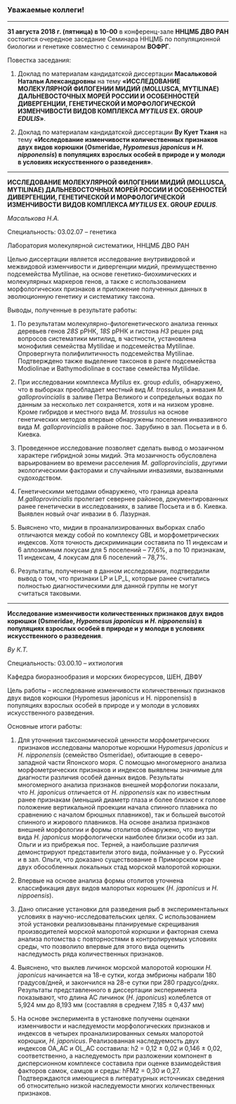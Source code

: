 
### Уважаемые коллеги!

----------
**31 августа 2018 г. (пятница) в 10-00** в конференц-зале **ННЦМБ ДВО РАН** состоится очередное заседание Семинара ННЦМБ по популяционной биологии и генетике совместно с семинаром **ВОФРГ**.

Повестка заседания:

1. Доклад по материалам кандидатской диссертации **Масальковой Натальи Александровны** на тему **«ИССЛЕДОВАНИЕ МОЛЕКУЛЯРНОЙ ФИЛОГЕНИИ МИДИЙ (MOLLUSCA, MYTILINAE) ДАЛЬНЕВОСТОЧНЫХ МОРЕЙ РОССИИ И ОСОБЕННОСТЕЙ ДИВЕРГЕНЦИИ, ГЕНЕТИЧЕСКОЙ И МОРФОЛОГИЧЕСКОЙ ИЗМЕНЧИВОСТИ ВИДОВ КОМПЛЕКСА *MYTILUS* EX. GROUP *EDULIS*»**.

2. Доклад по материалам кандидатской диссертации **Ву Кует Тханя** на тему **«Исследование изменчивости количественных признаков двух видов корюшки (Osmeridae, *Hypomesus japonicus* и *H. nipponensis*) в популяциях взрослых особей в природе и у молоди в условиях искусственного о разведения»**.


----------
**ИССЛЕДОВАНИЕ МОЛЕКУЛЯРНОЙ ФИЛОГЕНИИ МИДИЙ (MOLLUSCA, MYTILINAE) ДАЛЬНЕВОСТОЧНЫХ МОРЕЙ РОССИИ И ОСОБЕННОСТЕЙ ДИВЕРГЕНЦИИ, ГЕНЕТИЧЕСКОЙ И МОРФОЛОГИЧЕСКОЙ ИЗМЕНЧИВОСТИ ВИДОВ КОМПЛЕКСА *MYTILUS* EX. GROUP *EDULIS***.

*Масалькова Н.А.* 

Специальность: 03.02.07 – генетика

Лаборатория молекулярной систематики, ННЦМБ ДВО РАН

Целью диссертации является исследование внутривидовой и межвидовой изменчивости и дивергенции мидий, преимущественно подсемейства Mytilinae, на основе генетико-биохимических и молекулярных маркеров генов, а также с использованием морфологических признаков и приложение полученных данных в эволюционную генетику и систематику таксона. 

Выводы, полученные в результате работы:

1. По результатам молекулярно-филогенетического анализа генных деревьев генов *28S* рРНК, *18S* pPHК и гистона *H3* решен ряд вопросов систематики митилид, в частности, установлена монофилия семейства Mytilidae и подсемейства Mytilinae. Опровергнута полифилитичность подсемейства Mytilinae. Подтверждено также выделение таксонов в ранге подсемейства Modiolinae и Bathymodiolinae в составе семейства Mytilidae.

2. При исследовании комплекса *Mytilus* ex. group *edulis*, обнаружено, что в выборках преобладает местный вид *M. trossulus*, а инвазия *M. galloprovincialis* в заливе Петра Великого и сопредельных водах по данным за несколько лет сохраняется, хотя и на низком уровне. Кроме гибридов и местного вида *M. trossulus* на основе генетических методов впервые обнаружены поселения инвазивного вида *M. galloprovincialis* в районе пос. Зарубино в зал. Посьета и в б. Киевка. 

3. Проведенное исследование позволяет сделать вывод о мозаичном характере гибридной зоны мидий. Эта мозаичность обусловлена варьированием во времени расселения *M. galloprovincialis*, другими экологическими факторами и случайными инвазиями, вызванными судоходством. 

4. Генетическими методами обнаружено, что граница ареала *M.galloprovincialis* пролегает севернее районов, документированных ранее генетически в исследованиях, в заливе Посьета и в б. Киевка. Выявлен новый очаг инвазии в б. Лазурная. 

5. Выяснено что, мидии в проанализированных выборках слабо отличаются между собой по комплексу GBL и морфометрических индексов. Хотя точность дискриминации составила по 11 индексам и 6 аллозимным локусам для 5 поселений – 77,6%, а по 10 признакам, 11 индексам, 4 локусам для 6 поселений – 78,7%.

6. Результаты, полученные в данном исследовании, подтвердили вывод о том, что признаки LP и LP_L, которые ранее считались полностью диагностическими для данной группы не могут считаться таковыми.


----------
**Исследование изменчивости количественных признаков двух видов корюшки (Osmeridae, *Hypomesus japonicus* и *H. nipponensis*) в популяциях взрослых особей в природе и у молоди в условиях искусственного о разведения**.

*Ву К.Т.*

Специальность: 03.00.10 – ихтиология

Кафедра биоразнообразия и морских биоресурсов, ШЕН, ДВФУ

Цель работы – исследование изменчивости количественных признаков двух видов корюшки (Hypomesus japonicus и H. nipponensis) в популяциях взрослых особей в природе и у молоди в условиях искусственного разведения.

Основные итоги работы: 

1. Для уточнения таксономической ценности морфометрических признаков исследованы малоротые корюшки H*ypomesus japonicus* и *H. nipponensis* (семейство Osmeridae), обитающие в северо-западной части Японского моря. С помощью многомерного анализа морфометрических признаков и индексов выявлены значимые для диагности различия особей данных видов. Результаты многомерного анализа признаков внешней морфологии показали, что *H. japonicus* отличается от *H. nipponensis* как по известным ранее признакам (меньший диаметр глаза и более близкое к голове положение вертикальной проекции начала спинного плавника по сравнению с началом брюшных плавников), так и большей высотой спинного и жирового плавников. На основе анализа признаков внешней морфологии и формы отолитов обнаружено, что внутри вида *H. japonicus* морфологически наиболее близки особи из зал. Ольги и из прибрежья пос. Терней, а наибольшие различия демонстрируют представители этого вида, пойманные у о. Русский и в зал. Ольги, что доказано существование в Приморском крае двух обособленных локальных стад морской малоротой корюшки.

2. Впервые на основе анализа формы отолитов уточнена классификация двух видов малоротых корюшек (*H. japonicus* и *H. nippoensis*). 

3. Дано описание установки для разведения рыб в экспериментальных условиях в научно-исследовательских целях. С использованием этой установки реализовываны планируемые скрещивания производителей морской малоротой корюшки и факторная схема анализа потомства с повторностями в контролируемых условиях среды, что позволило впервые для этого вида оценить наследумость ряда количественных признаков. 

4. Выяснено, что выклев личинок морской малоротой корюшки *H. japonicus* начинается на 18-е сутки, когда эмбрионы набрали 180 градусов/дней, и закончился на 28-е сутки при 280 градусо/днях. Результаты представленного в диссертации эксперимента показывают, что длина АС личинок (*H. japonicus*) колеблется от 5,924 мм до 8,193 мм (составляя в среднем 7,185 ± 0,437 мм)

5. На основе эксперимента в установке получены оценаки изменчивости и наследуемости морфологических признаков и индексов в четырех проанализированных семьях малоротой корюшки, *H. japonicus*. Реализованная наследуемость двух индексов OA_AC и OL_AC составила: h2 = 0,12 ± 0,02 и 0,146 ± 0,02, соответственно, а наследуемость при разложении компонент в дисперсионном комплексе составила при оценке взаимодействия факторов самок, самцов и среды: hFM2 = 0,30 и 0,27. Подтверждаются имеющиеся в литературных источниках сведения об относительно низкой наследуемости многих количественных признаков.

